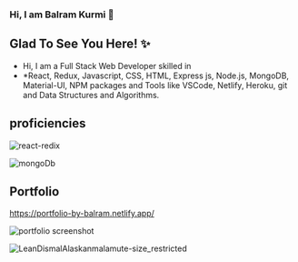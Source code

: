 ### Hi, I am Balram Kurmi 👋

## Glad To See You Here! ✨

- Hi, I am a Full Stack Web Developer skilled in 
- *React, Redux, Javascript, CSS, HTML, Express js, Node.js, MongoDB,  Material-UI, NPM packages and Tools like VSCode, Netlify, Heroku, git and Data Structures and Algorithms.

## proficiencies



![react-redix](https://user-images.githubusercontent.com/86410279/136662287-ba8f5bc2-ec30-4f7e-92c1-60e80b641ebe.jpg)

![mongoDb](https://user-images.githubusercontent.com/86410279/136662293-cfd1fc9b-c7cf-4175-a574-b3c43c33e5ef.jpg)


## Portfolio
https://portfolio-by-balram.netlify.app/


![portfolio screenshot](https://user-images.githubusercontent.com/86410279/136802460-f9a865ba-475a-4979-b986-2e1067c79351.PNG)






![LeanDismalAlaskanmalamute-size_restricted](https://user-images.githubusercontent.com/86410279/136662886-5d1fa37f-a837-48dc-8fab-20d7d3c0242f.gif)
